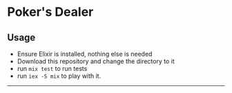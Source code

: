 # Poker's Dealer


## Usage

 * Ensure Elixir is installed, nothing else is needed
 * Download this repository and change the directory to it
 * run `mix test` to run tests
 * run `iex -S mix` to play with it.

 -------------